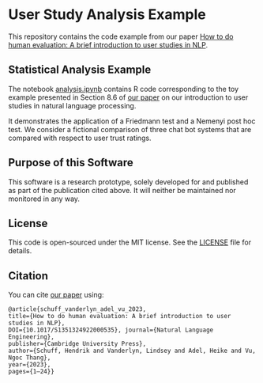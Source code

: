 # User Study Analysis Example
This repository contains the code example from our paper [How to do human evaluation: A brief introduction to user studies in NLP](https://doi.org/10.1017/S1351324922000535).

## Statistical Analysis Example
The notebook [analysis.ipynb](analysis.ipynb) contains R code corresponding to the toy example presented in Section 8.6 of [our paper](https://doi.org/10.1017/S1351324922000535) on our introduction to user studies in natural language processing.

It demonstrates the application of a Friedmann test and a Nemenyi post hoc test.
We consider a fictional comparison of three chat bot systems that are compared with respect to user trust ratings.

## Purpose of this Software
This software is a research prototype, solely developed for and published as part of the publication cited above.
It will neither be maintained nor monitored in any way.

## License
This code is open-sourced under the MIT license.
See the [LICENSE](LICENSE) file for details.

## Citation
You can cite [our paper](https://doi.org/10.1017/S1351324922000535) using:
```
@article{schuff_vanderlyn_adel_vu_2023,
title={How to do human evaluation: A brief introduction to user studies in NLP},
DOI={10.1017/S1351324922000535}, journal={Natural Language Engineering},
publisher={Cambridge University Press},
author={Schuff, Hendrik and Vanderlyn, Lindsey and Adel, Heike and Vu, Ngoc Thang},
year={2023},
pages={1–24}}
```
